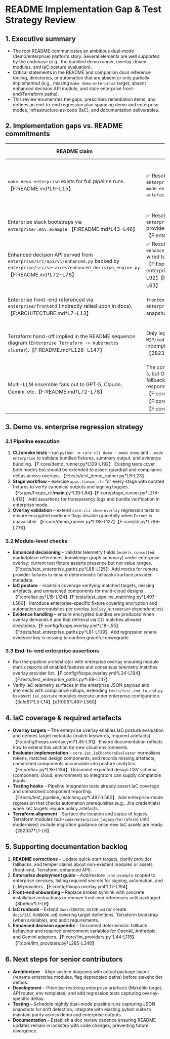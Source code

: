 # README Implementation Gap & Test Strategy Review

## 1. Executive summary
- The root README communicates an ambitious dual-mode (demo/enterprise) platform story. Several elements are well supported by the codebase (e.g., the bundled demo runner, overlay-driven modules, and IaC posture evaluation).
- Critical statements in the README and companion docs reference tooling, directories, or automation that are absent or only partially implemented (e.g., missing `make demo-enterprise` target, absent enhanced decision API module, and stale enterprise front-end/Terraform paths).
- This review enumerates the gaps, prescribes remediation items, and defines an end-to-end regression plan spanning demo and enterprise modes, infrastructure-as-code (IaC), and documentation deliverables.

## 2. Implementation gaps vs. README commitments
| README claim | Observed gap | Evidence | Recommended action |
| --- | --- | --- | --- |
| `make demo-enterprise` exists for full pipeline runs.【F:README.md†L9-L15】 | ✅ Resolved – Makefile now ships a dedicated `demo-enterprise` target invoking `scripts/run_demo_steps.py --mode enterprise` and persisting artefacts under `artefacts/enterprise/demo.json`.|【F:Makefile†L58-L71】【F:scripts/run_demo_steps.py†L1-L61】 | Ensure onboarding docs reference the scripted target when describing enterprise walkthroughs.
| Enterprise stack bootstraps via `enterprise/.env.example`.【F:README.md†L43-L46】 | ✅ Resolved – An enterprise-scoped template now lives at `enterprise/.env.example` with signing, automation, and provider credentials called out explicitly.【F:enterprise/.env.example†L1-L31】 | Keep the template in sync with new environment variables as modules evolve.
| Enhanced decision API served from `enterprise/src/api/v1/enhanced.py` backed by `enterprise/src/services/enhanced_decision_engine.py`.【F:README.md†L72-L78】 | ✅ Resolved – Enterprise services expose `enhanced_decision_service` plus `/api/v1/enhanced/*` routes wired to the consensus engine, matching README claims.【F:fixops-enterprise/src/services/enhanced_decision_engine.py†L1-L92】【F:fixops-enterprise/src/api/v1/enhanced.py†L1-L63】 | Extend regression coverage as new telemetry fields or knowledge graph enrichments ship.
| Enterprise front-end referenced via `enterprise/frontend` (indirectly relied upon in docs).【F:ARCHITECTURE.md†L7-L13】 | `frontend` symlink targets `/app/fixops-blended-enterprise/frontend`, which is unavailable in this repo snapshot, breaking dev UX.【8be9cb†L1-L9】 | Replace the broken symlink with the actual source (or vendor it as a submodule) and adjust onboarding docs to reflect the true path.
| Terraform hand-off implied in the README sequence diagram (`Enterprise Terraform -> Kubernetes cluster`).【F:README.md†L128-L147】 | Only legacy Terraform definitions exist under `WIP/code/enterprise_legacy/terraform`, signalling incomplete IaC automation for the current stack.【282337†L1-L6】 | Promote current IaC modules into the active tree (under `iac/` or `infrastructure/`) and document deployment workflows, or explicitly mark Terraform hand-off as roadmap.
| Multi-LLM ensemble fans out to GPT‑5, Claude, Gemini, etc.【F:README.md†L72-L78】 | The consensus engine defaults to provider labels like `gpt-5`, but OpenAI requests are implemented via `gpt-4o-mini` fallbacks; other providers degrade to deterministic responses when API keys are absent.【F:core/enhanced_decision.py†L117-L140】【F:core/llm_providers.py†L44-L118】【F:core/llm_providers.py†L285-L348】 | Clarify documentation around provider fallbacks (deterministic mode without keys) and expose configuration guidance for swapping in real models.

## 3. Demo vs. enterprise regression strategy
### 3.1 Pipeline execution
1. **CLI smoke tests** – run `python -m core.cli demo --mode demo` and `--mode enterprise` to validate bundled fixtures, summary output, and evidence bundling.【F:core/demo_runner.py†L129-L192】 Existing tests cover both modes but should be extended to assert guardrail and compliance deltas across overlays.【F:tests/test_demo_runner.py†L6-L23】
2. **Stage workflow** – exercise `apps.fixops_cli` for every stage with curated fixtures to verify canonical outputs and signing toggles.【F:apps/fixops_cli/__main__.py†L19-L84】【F:core/stage_runner.py†L214-L413】 Add assertions for transparency logs and bundle verification in enterprise mode.
3. **Overlay validation** – extend `core.cli show-overlay` regression tests to ensure encrypted evidence flags disable gracefully when `Fernet` is unavailable.【F:core/demo_runner.py†L118-L127】【F:core/cli.py†L766-L776】

### 3.2 Module-level checks
- **Enhanced decisioning** – validate telemetry fields (`models_consulted`, marketplace references, knowledge graph summary) under enterprise overlay; current test fixture asserts presence but not value ranges.【F:tests/test_enterprise_paths.py†L88-L125】 Add mocks for remote provider failures to ensure deterministic fallbacks surface provider metadata.
- **IaC posture** – maintain coverage verifying matched targets, missing artefacts, and unmatched components for multi-cloud designs.【F:core/iac.py†L18-L124】【F:tests/test_pipeline_matching.py†L497-L560】 Introduce enterprise-specific fixture covering encryption and automation prerequisites per overlay (`policy_automation` dependencies).
- **Evidence handling** – ensure encrypted bundles are produced when overlay demands it and that retrieval via CLI matches allowed directories.【F:config/fixops.overlay.yml†L18-L55】【F:tests/test_enterprise_paths.py†L81-L109】 Add regression where evidence key is missing to confirm graceful downgrade.

### 3.3 End-to-end enterprise assertions
- Run the pipeline orchestrator with enterprise overlay ensuring module matrix reports all enabled features and consensus telemetry matches overlay provider list.【F:config/fixops.overlay.yml†L34-L194】【F:tests/test_enterprise_paths.py†L88-L137】
- Verify IaC telemetry surfaces in the enterprise JSON payload and intersects with compliance rollups, extending `tests/test_end_to_end.py` to assert `iac_posture` modules execute under enterprise configuration.【3cfe67†L5-L14】【d1f005†L497-L560】

## 4. IaC coverage & required artefacts
- **Overlay targets** – The enterprise overlay enables IaC posture evaluation and defines target metadata (match keywords, required artefacts).【F:config/fixops.overlay.yml†L45-L91】 Ensure documentation reflects how to extend this section for new cloud environments.
- **Evaluator implementation** – `core.iac.IaCPostureEvaluator` normalises tokens, matches design components, and records missing artefacts; unmatched components accumulate into posture analytics.【F:core/iac.py†L18-L134】 Document expected design CSV schema (component, cloud, environment) so integrators can supply compatible inputs.
- **Testing hooks** – Pipeline integration tests already assert IaC coverage and unmatched component reporting.【F:tests/test_pipeline_matching.py†L497-L560】 Add enterprise-mode regression that checks automation prerequisites (e.g., Jira credentials) when IaC targets require policy artefacts.
- **Terraform alignment** – Surface the location and status of legacy Terraform modules (`WIP/code/enterprise_legacy/terraform`) until modernised; include migration guidance once new IaC assets are ready.【282337†L1-L6】

## 5. Supporting documentation backlog
1. **README corrections** – Update quick-start targets, clarify provider fallbacks, and temper claims about non-existent modules or assets (front-end, Terraform, enhanced API).
2. **Enterprise deployment guide** – Add/restore `.env.example` scoped to enterprise services, listing required secrets for signing, automation, and LLM providers.【F:config/fixops.overlay.yml†L17-L194】
3. **Front-end onboarding** – Replace broken symlink with concrete installation instructions or remove front-end references until packaged.【8be9cb†L1-L9】
4. **IaC runbook** – Extend `docs/CONFIG_GUIDE.md` (or create `docs/IAC_RUNBOOK.md`) covering target definitions, Terraform bootstrap (when available), and audit requirements.
5. **Enhanced decision appendix** – Document deterministic fallback behaviour and required environment variables for OpenAI, Anthropic, and Gemini adapters.【F:core/llm_providers.py†L44-L118】【F:core/llm_providers.py†L285-L348】

## 6. Next steps for senior contributors
- **Architecture** – Align system diagrams with actual package layout (rename enterprise modules, flag deprecated paths) before stakeholder demos.
- **Development** – Prioritise restoring enterprise artefacts (Makefile target, API router, env templates) and add regression tests capturing overlay-specific deltas.
- **Testing** – Schedule nightly dual-mode pipeline runs capturing JSON snapshots for drift detection; integrate with existing pytest suite to maintain parity across demo and enterprise outputs.
- **Documentation** – Establish a doc review cadence ensuring README updates remain in lockstep with code changes, preventing future divergence.
